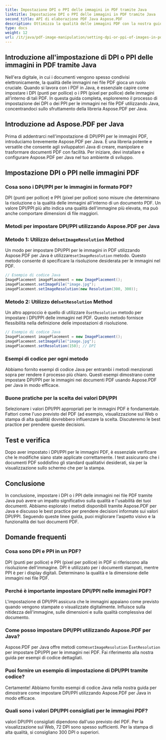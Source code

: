 ```yaml
---
title: Impostazione DPI o PPI delle immagini in PDF tramite Java
linktitle: Impostazione DPI o PPI delle immagini in PDF tramite Java
second_title: API di elaborazione PDF Java Aspose.PDF
description: Ottimizza la qualità delle immagini PDF con la nostra guida passo passo sull'impostazione di DPI/PPI in PDF tramite Java. Scopri come migliorare i tuoi documenti per la stampa e la visualizzazione digitale.
type: docs
weight: 12
url: /it/java/pdf-image-manipulation/setting-dpi-or-ppi-of-images-in-pdf-using-java/
---
```


## Introduzione all'impostazione di DPI o PPI delle immagini in PDF tramite Java

Nell'era digitale, in cui i documenti vengono spesso condivisi elettronicamente, la qualità delle immagini nei file PDF gioca un ruolo cruciale. Quando si lavora con i PDF in Java, è essenziale capire come impostare i DPI (punti per pollice) o i PPI (pixel per pollice) delle immagini all'interno di tali PDF. In questa guida completa, esploreremo il processo di impostazione dei DPI o dei PPI per le immagini nei file PDF utilizzando Java, concentrandoci sullo sfruttamento della libreria Aspose.PDF per Java.

## Introduzione ad Aspose.PDF per Java

Prima di addentrarci nell'impostazione di DPI/PPI per le immagini PDF, introduciamo brevemente Aspose.PDF per Java. È una libreria potente e versatile che consente agli sviluppatori Java di creare, manipolare e trasformare documenti PDF con facilità. Per iniziare, devi installare e configurare Aspose.PDF per Java nel tuo ambiente di sviluppo.

## Impostazione DPI o PPI nelle immagini PDF

### Cosa sono i DPI/PPI per le immagini in formato PDF?

DPI (punti per pollice) e PPI (pixel per pollice) sono misure che determinano la risoluzione o la qualità delle immagini all'interno di un documento PDF. Un valore DPI/PPI più alto indica una qualità dell'immagine più elevata, ma può anche comportare dimensioni di file maggiori.

### Metodi per impostare DPI/PPI utilizzando Aspose.PDF per Java

###  Metodo 1: Utilizzo del`setImageResolution` Method

 Un modo per impostare DPI/PPI per le immagini in PDF utilizzando Aspose.PDF per Java è utilizzare`setImageResolution` metodo. Questo metodo consente di specificare la risoluzione desiderata per le immagini nel PDF.

```java
// Esempio di codice Java
ImagePlacement imagePlacement = new ImagePlacement();
imagePlacement.setImageFile("image.jpg");
imagePlacement.setImageResolution(new Resolution(300, 300));
```

###  Metodo 2: Utilizzo del`setResolution` Method

 Un altro approccio è quello di utilizzare il`setResolution` metodo per impostare i DPI/PPI delle immagini nel PDF. Questo metodo fornisce flessibilità nella definizione delle impostazioni di risoluzione.

```java
// Esempio di codice Java
ImagePlacement imagePlacement = new ImagePlacement();
imagePlacement.setImageFile("image.jpg");
imagePlacement.setResolution(150); // DPI
```

### Esempi di codice per ogni metodo

Abbiamo fornito esempi di codice Java per entrambi i metodi menzionati sopra per rendere il processo più chiaro. Questi esempi dimostrano come impostare DPI/PPI per le immagini nei documenti PDF usando Aspose.PDF per Java in modo efficace.

### Buone pratiche per la scelta dei valori DPI/PPI

Selezionare i valori DPI/PPI appropriati per le immagini PDF è fondamentale. Fattori come l'uso previsto del PDF (ad esempio, visualizzazione sul Web o stampa di alta qualità) dovrebbero influenzare la scelta. Discuteremo le best practice per prendere queste decisioni.

## Test e verifica

Dopo aver impostato i DPI/PPI per le immagini PDF, è essenziale verificare che le modifiche siano state applicate correttamente. I test assicurano che i documenti PDF soddisfino gli standard qualitativi desiderati, sia per la visualizzazione sullo schermo che per la stampa.

## Conclusione

In conclusione, impostare i DPI o i PPI delle immagini nei file PDF tramite Java può avere un impatto significativo sulla qualità e l'usabilità dei tuoi documenti. Abbiamo esplorato i metodi disponibili tramite Aspose.PDF per Java e discusso le best practice per prendere decisioni informate sui valori DPI/PPI. Seguendo queste linee guida, puoi migliorare l'aspetto visivo e la funzionalità dei tuoi documenti PDF.

## Domande frequenti

### Cosa sono DPI e PPI in un PDF?

DPI (punti per pollice) e PPI (pixel per pollice) in PDF si riferiscono alla risoluzione dell'immagine. DPI è utilizzato per i documenti stampati, mentre PPI è per i display digitali. Determinano la qualità e la dimensione delle immagini nei file PDF.

### Perché è importante impostare DPI/PPI nelle immagini PDF?

L'impostazione di DPI/PPI assicura che le immagini appaiano come previsto quando vengono stampate o visualizzate digitalmente. Influisce sulla nitidezza dell'immagine, sulle dimensioni e sulla qualità complessiva del documento.

### Come posso impostare DPI/PPI utilizzando Aspose.PDF per Java?

 Aspose.PDF per Java offre metodi come`setImageResolution` E`setResolution` per impostare DPI/PPI per le immagini nei PDF. Fai riferimento alla nostra guida per esempi di codice dettagliati.

### Puoi fornire un esempio di impostazione di DPI/PPI tramite codice?

Certamente! Abbiamo fornito esempi di codice Java nella nostra guida per dimostrare come impostare DPI/PPI utilizzando Aspose.PDF per Java in modo efficace.

### Quali sono i valori DPI/PPI consigliati per le immagini PDF?

valori DPI/PPI consigliati dipendono dall'uso previsto del PDF. Per la visualizzazione sul Web, 72 DPI sono spesso sufficienti. Per la stampa di alta qualità, si consigliano 300 DPI o superiori.